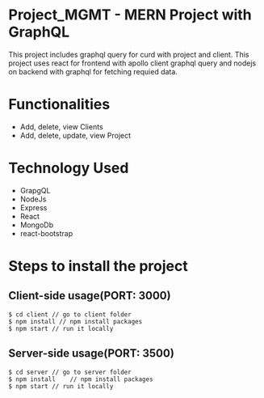 # Project_MGMT - MERN Project with GraphQL
This project includes graphql query for curd with project and client. This project uses react for frontend with apollo client graphql query and nodejs on backend with graphql for fetching requied data.

# Functionalities
* Add, delete, view Clients
* Add, delete, update, view Project

# Technology Used

* GrapgQL
* NodeJs
* Express
* React
* MongoDb
* react-bootstrap

# Steps to install the project
## Client-side usage(PORT: 3000)
```terminal
$ cd client // go to client folder
$ npm install // npm install packages
$ npm start // run it locally
```

## Server-side usage(PORT: 3500)
```terminal
$ cd server // go to server folder
$ npm install    // npm install packages
$ npm start // run it locally
```
